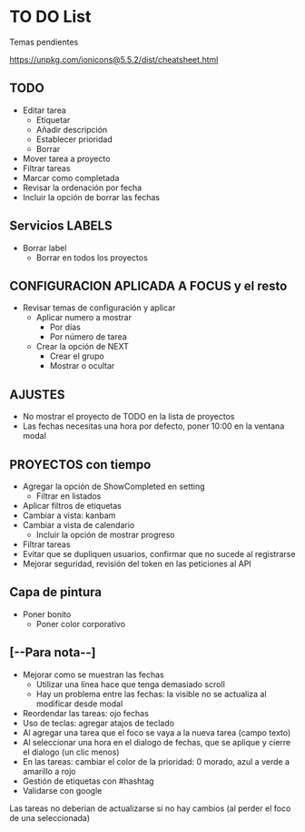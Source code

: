 # TO DO List

Temas pendientes

https://unpkg.com/ionicons@5.5.2/dist/cheatsheet.html

## TODO

- Editar tarea
  - Etiquetar
  - Añadir descripción
  - Establecer prioridad
  - Borrar
- Mover tarea a proyecto
- Filtrar tareas
- Marcar como completada
- Revisar la ordenación por fecha
- Incluir la opción de borrar las fechas

## Servicios LABELS

- Borrar label
  - Borrar en todos los proyectos

## CONFIGURACION APLICADA A FOCUS y el resto

- Revisar temas de configuración y aplicar
  - Aplicar numero a mostrar
    - Por días
    - Por número de tarea
  - Crear la opción de NEXT
    - Crear el grupo
    - Mostrar o ocultar

## AJUSTES

- No mostrar el proyecto de TODO en la lista de proyectos
- Las fechas necesitas una hora por defecto, poner 10:00 en la ventana modal

## PROYECTOS con tiempo

- Agregar la opción de ShowCompleted en setting
  - Filtrar en listados
- Aplicar filtros de etiquetas
- Cambiar a vista: kanbam
- Cambiar a vista de calendario
  - Incluir la opción de mostrar progreso
- Filtrar tareas
- Evitar que se dupliquen usuarios, confirmar que no sucede al registrarse
- Mejorar seguridad, revisión del token en las peticiones al API

## Capa de pintura

- Poner bonito
  - Poner color corporativo

## [--Para nota--]

- Mejorar como se muestran las fechas
  - Utilizar una línea hace que tenga demasiado scroll
  - Hay un problema entre las fechas: la visible no se actualiza al modificar desde modal
- Reordendar las tareas: ojo fechas
- Uso de teclas: agregar atajos de teclado
- Al agregar una tarea que el foco se vaya a la nueva tarea (campo texto)
- Al seleccionar una hora en el dialogo de fechas, que se aplique y cierre el dialogo (un clic menos)
- En las tareas: cambiar el color de la prioridad: 0 morado, azul a verde a amarillo a rojo
- Gestión de etiquetas con #hashtag
- Validarse con google

Las tareas no deberían de actualizarse si no hay cambios (al perder el foco de una seleccionada)

